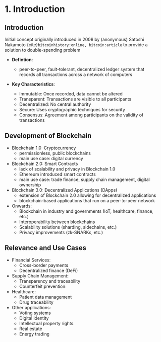 # 1. Introduction

## Introduction
Initial concept originally introduced in 2008 by (anonymous) Satoshi Nakamoto {cite}`bitcoinhistory:online, bitcoin:article` to provide a solution to double-spending problem
* **Defintion**:
  * peer-to-peer, fault-tolerant, decentralized ledger system that records all transactions across a network of computers

* **Key Characteristics**:
  * Immutable: Once recorded, data cannot be altered
  * Transparent: Transactions are visible to all participants
  * Decentralized: No central authority
  * Secure: Uses cryptographic techniques for security
  * Consensus: Agreement among participants on the validity of transactions

## Development of Blockchain

* Blockchain 1.0: Cryptocurrency
  * permissionless, public blockchains
  * main use case: digital currency
* Blockchain 2.0: Smart Contracts
  * lack of scalability and privacy in Blockchain 1.0
  * Ethereum introduced smart contracts
  * main use case: trade finance, supply chain management, digital ownership
* Blockchain 3.0: Decentralized Applications (DApps)
  * extension of Blockchain 2.0 allowing for decentralized applications
  * blockchain-based applications that run on a peer-to-peer network
* Onwards:
  * Blockchain in industry and governments (IoT, healthcare, finance, etc.)
  * Interoperability between blockchains
  * Scalability solutions (sharding, sidechains, etc.)
  * Privacy improvements (zk-SNARKs, etc.)

  
## Relevance and Use Cases
* Financial Services:
  * Cross-border payments
  * Decentralized finance (DeFi)
* Supply Chain Management:
  * Transparency and traceability
  * Counterfeit prevention
* Healthcare:
  * Patient data management
  * Drug traceability
* Other applications:
  * Voting systems
  * Digital identity
  * Intellectual property rights
  * Real estate
  * Energy trading

